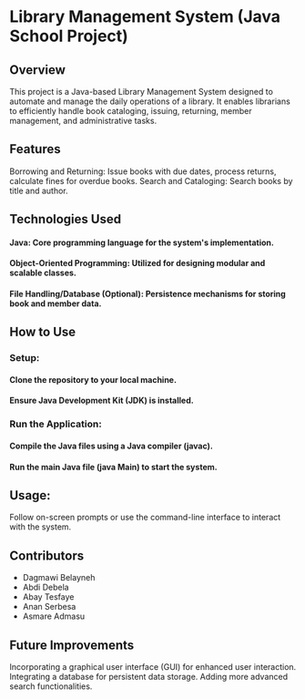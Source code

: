 # Library Management System (Java School Project)

## Overview

This project is a Java-based Library Management System designed to automate and manage the daily operations of a library. It enables librarians to efficiently handle book cataloging, issuing, returning, member management, and administrative tasks.

## Features

Borrowing and Returning: Issue books with due dates, process returns, calculate fines for overdue books.
Search and Cataloging: Search books by title and author.

## Technologies Used
#### Java: Core programming language for the system's implementation.

#### Object-Oriented Programming: Utilized for designing modular and scalable classes.

#### File Handling/Database (Optional): Persistence mechanisms for storing book and member data.

## How to Use
 ### Setup:
#### Clone the repository to your local machine.

#### Ensure Java Development Kit (JDK) is installed.

### Run the Application:
#### Compile the Java files using a Java compiler (javac).

#### Run the main Java file (java Main) to start the system.

## Usage:
Follow on-screen prompts or use the command-line interface to interact with the system.

## Contributors
 + Dagmawi Belayneh
 + Abdi Debela
 + Abay Tesfaye
 + Anan Serbesa
 + Asmare Admasu
## Future Improvements
Incorporating a graphical user interface (GUI) for enhanced user interaction.
Integrating a database for persistent data storage.
Adding more advanced search functionalities.
